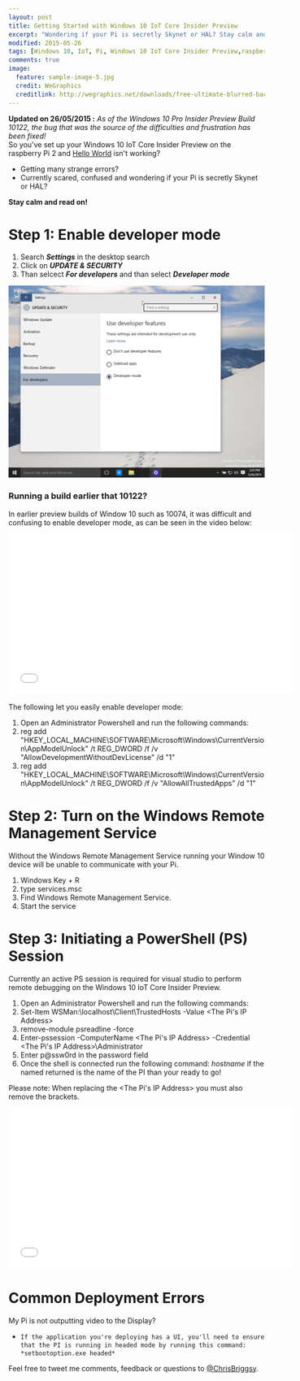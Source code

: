 ```yaml
---
layout: post
title: Getting Started with Windows 10 IoT Core Insider Preview
excerpt: "Wondering if your Pi is secretly Skynet or HAL? Stay calm and read on!"
modified: 2015-05-26
tags: [Windows 10, IoT, Pi, Windows 10 IoT Core Insider Preview,raspberry Pi 2  ]
comments: true
image:
  feature: sample-image-5.jpg
  credit: WeGraphics
  creditlink: http://wegraphics.net/downloads/free-ultimate-blurred-background-pack/
---
```

**Updated on 26/05/2015 :** *As of the Windows 10 Pro Insider Preview Build 10122, the bug that was the source of the difficulties and frustration has been fixed!* <br />So you've set up your Windows 10 IoT Core Insider Preview on the raspberry Pi 2 and [Hello World](http://ms-iot.github.io/content/win10/samples/HelloWorld.htm) isn't working? 

*  Getting many strange errors?
*  Currently scared, confused and wondering if your Pi is secretly Skynet or HAL?

**Stay calm and read on!**

# Step 1: Enable developer mode 

1. Search ___Settings___ in the desktop search
2. Click on ___UPDATE & SECURITY___
3. Than selcect ___For developers___ and than select ___Developer mode___

![For developers](/images/2015-05-26_17-31-15-compressor.png)

### Running a build earlier that 10122?
In earlier preview builds of Window 10 such as 10074, it was difficult and confusing to enable developer mode, as can be seen in the video below: 

<iframe width="560" height="315" src="//www.youtube.com/embed/hZmBd_EyTP8" frameborder="0" allowfullscreen="allowfullscreen">&nbsp;</iframe>

The following let you easily enable developer mode:

1.    Open an Administrator Powershell and run the following commands: 
1.    reg add "HKEY_LOCAL_MACHINE\SOFTWARE\Microsoft\Windows\CurrentVersion\AppModelUnlock" /t REG_DWORD /f /v "AllowDevelopmentWithoutDevLicense" /d "1"
1.    reg add "HKEY_LOCAL_MACHINE\SOFTWARE\Microsoft\Windows\CurrentVersion\AppModelUnlock" /t REG_DWORD /f /v "AllowAllTrustedApps" /d "1"

# Step 2: Turn on the Windows Remote Management Service

Without the Windows Remote Management Service running your Window 10 device will be unable to communicate with your Pi.

1.    Windows Key + R
1.    type services.msc
1.    Find Windows Remote Management Service.
1.    Start the service

# Step 3: Initiating a PowerShell (PS) Session

Currently an active PS session is required for visual studio to perform remote debugging on the Windows 10 IoT Core Insider Preview.

1.    Open an Administrator Powershell and run the following commands:
1.    Set-Item WSMan:\localhost\Client\TrustedHosts -Value <The Pi's IP Address>
1.    remove-module psreadline -force
1.    Enter-pssession -ComputerName <The Pi's IP Address> -Credential <The Pi's IP Address>\Administrator
1.    Enter p@ssw0rd in the password field 
1.    Once the shell is connected run the following command: *hostname* if the named returned is the name of the PI than your ready to go!

Please note: When replacing the <The Pi's IP Address> you must also remove the brackets.

<iframe width="560" height="315" src="//www.youtube.com/embed/gz1S-XOzmTs" frameborder="0" allowfullscreen="allowfullscreen">&nbsp;</iframe>

# Common Deployment Errors

My Pi is not outputting video to the Display?

-     If the application you're deploying has a UI, you'll need to ensure that the PI is running in headed mode by running this command: *setbootoption.exe headed* 

Feel free to tweet me comments, feedback or questions to [@ChrisBriggsy](https://twitter.com/ChrisBriggsy).